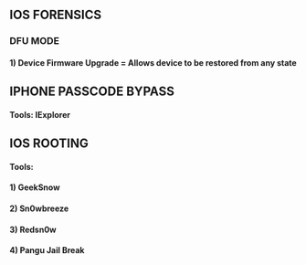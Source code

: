 ## IOS FORENSICS

### DFU MODE

#### 1) Device Firmware Upgrade = Allows device to be restored from any state

## IPHONE PASSCODE BYPASS

#### Tools: IExplorer

## IOS ROOTING

#### Tools: 

#### 1) GeekSnow

#### 2) Sn0wbreeze

#### 3) Redsn0w

#### 4) Pangu Jail Break
